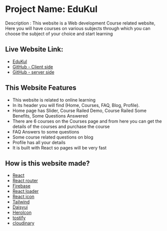 # Project Name: EduKul

Description : This website is a Web development Course related website, Here you will have courses on various subjects through which you can choose the subject of your choice and start learning

## Live Website Link:

- [EduKul](https://open-door-learner.web.app/)
- [GitHub - Client side ](https://github.com/programming-hero-web-course1/b610-learning-platform-client-side-sanudas2018)
- [GitHub - server side ](https://github.com/programming-hero-web-course1/b610-lerning-platform-server-side-sanudas2018)

## This Website Features

- This website is related to online learning
- In its header you will find (Home, Courses, FAQ, Blog, Profile).
- Home page has Slider, Course Railed Demo, Course Railed Some Benefits, Some Questions Answered
- There are 6 courses on the Courses page and from here you can get the details of the courses and purchase the course
- FAQ Answers to some questions
- Some course related questions on blog
- Profile has all your details
- It is built with React so pages will be very fast

## How is this website made?

- [React](https://awesomeopensource.com/project/elangosundar/awesome-README-templates)
- [React router](https://github.com/matiassingers/awesome-readme)
- [Firebase](https://console.firebase.google.com/)
- [React loader]()
- [React icon]()
- [Tailwind](https://bulldogjob.com/news/449-how-to-write-a-good-readme-for-your-github-project)
- [Daisyui](https://bulldogjob.com/news/449-how-to-write-a-good-readme-for-your-github-project)
- [HeroIcon](https://bulldogjob.com/news/449-how-to-write-a-good-readme-for-your-github-project)
- [tostify](https://bulldogjob.com/news/449-how-to-write-a-good-readme-for-your-github-project)
- [cloudinary](https://cloudinary.com/console/)
